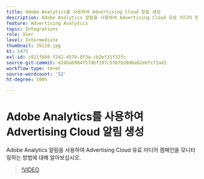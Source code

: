 ```yaml
---
title: Adobe Analytics를 사용하여 Advertising Cloud 알림 생성
description: Adobe Analytics 알림을 사용하여 Advertising Cloud 유료 미디어 캠페인을 모니터링하는 방법에 대해 알아보십시오.
feature: Advertising Analytics
topic: Integrations
role: User
level: Intermediate
thumbnail: 35118.jpg
kt: 5475
exl-id: c021f6b9-f242-4576-8f3a-cb2ef31f32fc
source-git-commit: d24bab984f57dbf197c5f6fb39d0a82e6fcf2ad2
workflow-type: tm+mt
source-wordcount: '52'
ht-degree: 100%

---
```


# Adobe Analytics를 사용하여 Advertising Cloud 알림 생성

Adobe Analytics 알림을 사용하여 Advertising Cloud 유료 미디어 캠페인을 모니터링하는 방법에 대해 알아보십시오.

>[!VIDEO](https://video.tv.adobe.com/v/35118/?quality=12&learn=on)
